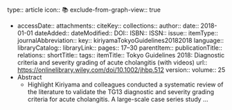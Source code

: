 type:: article
icon:: 📚
exclude-from-graph-view:: true

- accessDate:: 
  attachments:: 
  citeKey:: 
  collections:: 
  author:: 
  date:: 2018-01-01
  dateAdded:: 
  dateModified:: 
  DOI:: 
  ISBN:: 
  ISSN:: 
  issue:: 
  itemType:: 
  journalAbbreviation:: 
  key:: kiriyamaTokyoGuidelines20182018
  language:: 
  libraryCatalog:: 
  libraryLink:: 
  pages:: 17–30
  parentItem:: 
  publicationTitle:: 
  relations:: 
  shortTitle:: 
  tags:: 
  itemTitle:: Tokyo Guidelines 2018: Diagnostic criteria and severity grading of acute cholangitis (with videos)
  url:: https://onlinelibrary.wiley.com/doi/10.1002/jhbp.512
  version:: 
  volume:: 25
- Abstract
	- Highlight Kiriyama and colleagues conducted a systematic review of the literature to validate the TG13 diagnostic and severity grading criteria for acute cholangitis. A large-scale case series study ...